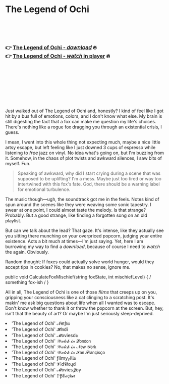 <h1>The Legend of Ochi</h1>

<br><br><br>

<h3>👉 <a href="https://Ronalds-liponthero1977.github.io/eattnhahhh/">The Legend of Ochi - 𝘥𝘰𝘸𝘯𝘭𝘰𝘢𝘥</a> 🔥<br>
👉 <a href="https://Ronalds-liponthero1977.github.io/eattnhahhh/">The Legend of Ochi - 𝘸𝘢𝘵𝘤𝘩 in player</a> 🔥
</h3>



<br><br><br><br><br><br><br>


Just walked out of The Legend of Ochi and, honestly? I kind of feel like I got hit by a bus full of emotions, colors, and I don't know what else. My brain is still digesting the fact that a fox can make me question my life's choices. There's nothing like a rogue fox dragging you through an existential crisis, I guess.

I mean, I went into this whole thing not expecting much, maybe a nice little artsy escape, but left feeling like I just downed 3 cups of espresso while listening to 𝘧𝘳𝘦𝘦 jazz on vinyl. No idea what's going on, but I'm buzzing from it. Somehow, in the chaos of plot twists and awkward silences, I saw bits of myself. Fun.

> Speaking of awkward, why did I start crying during a scene that was supposed to be uplifting? I'm a mess. Maybe just too tired or way too intertwined with this fox's fate. God, there should be a warning label for emotional turbulence.

The music though—ugh, the soundtrack got me in the feels. Notes kind of spun around the scenes like they were weaving some sonic tapestry. I swear at one point, I could almost taste the melody. Is that strange? Probably. But a good strange, like finding a forgotten song on an old playlist.

But can we talk about the lead? That gaze. It's intense, like they actually see you sitting there munching on your overpriced popcorn, judging your entire existence. Acts a bit much at times—I'm just saying. Yet, here I am burrowing my way to find a 𝘥𝘰𝘸𝘯𝘭𝘰𝘢𝘥, because of course I need to 𝘸𝘢𝘵𝘤𝘩 the   again. Obviously.

Random thought: If foxes could actually solve world hunger, would they accept tips in cookies? No, that makes no sense, ignore me. 

public void CalculateFoxMischief(string foxState, int mischiefLevel) { / something fox-ish / }

All in all, The Legend of Ochi is one of those 𝘧𝘪𝘭𝘮𝘴 that creeps up on you, gripping your consciousness like a cat clinging to a scratching post. It's makin' me ask big questions about life when all I wanted was to escape. Don't know whether to thank it or throw the popcorn at the screen. But, hey, isn't that the beauty of art? Or maybe I'm just seriously sleep-deprived.

<li>'The Legend of Ochi' 𝓝𝖾𝗍ƒ𝗅𝗂𝗑</li>
<li>'The Legend of Ochi' 𝓗𝗂𝗇ԁ𝗂</li>
<li>'The Legend of Ochi' 𝓜𝗈ν𝗂𝖾𝗌ԁ𝖆</li>
<li>'The Legend of Ochi' 𝒲𝒶𝓉𝒸𝒽 𝒾𝓃 𝓛𝗈𝗇𝖽𝗈𝗇</li>
<li>'The Legend of Ochi' 𝒲𝒶𝓉𝒸𝒽 𝒾𝓃 𝒩𝖾𝗐 𝒴𝗈𝗋𝗄</li>
<li>'The Legend of Ochi' 𝒲𝒶𝓉𝒸𝒽 𝒾𝓃 𝒮𝖺𝗇 𝓕𝗋𝖺𝗇ç𝗂𝗌ç𝗈</li>
<li>'The Legend of Ochi' ƒ𝗂𝗅𝗆𝗒𝓏𝗂𝗅𝗅𝖆</li>
<li>'The Legend of Ochi' 𝓥𝗂ԁ𝓒𝗅𝗈ųԁ</li>
<li>'The Legend of Ochi' 𝓜𝗈ν𝗂𝖾𝗌𝓙𝗈𝗒</li>
<li>'The Legend of Ochi' 𝙿Ꞵť𝗅𝓸ç𝗄𝓮𝗋</li>
